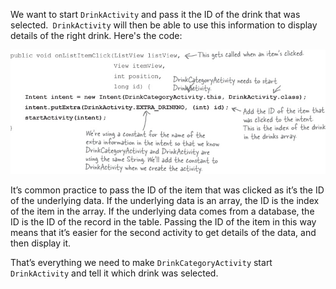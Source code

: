 We want to start `DrinkActivity` and pass it the ID of the drink that was selected.` DrinkActivity` will then be able to use this information to display details of the right drink. Here's the code:

![](.guides/img/48.png)

It’s common practice to pass the ID of the item that was clicked as it’s the ID of the underlying data. If the underlying data is an array, the ID is the index of the item in the array. If the underlying data comes from a database, the ID is the ID of the record in the table. Passing the ID of the item in this way means that it’s easier for the second activity to get details of the data, and then display it. 

That’s everything we need to make `DrinkCategoryActivity` start `DrinkActivity` and tell it which drink was selected. 
